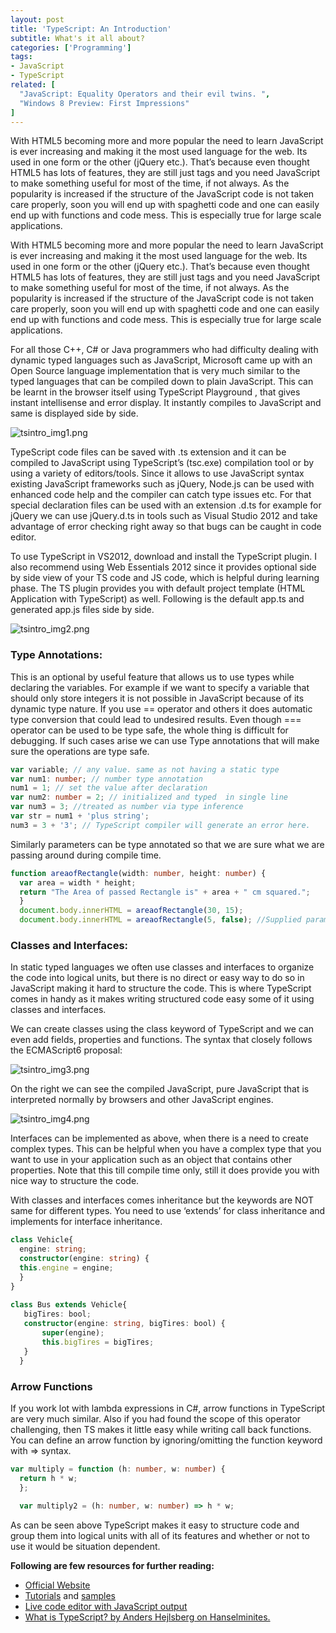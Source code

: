```yaml
---
layout: post
title: 'TypeScript: An Introduction'
subtitle: What's it all about?
categories: ['Programming']
tags:
- JavaScript
- TypeScript
related: [
  "JavaScript: Equality Operators and their evil twins. ",
  "Windows 8 Preview: First Impressions" 
]
---
```


With HTML5 becoming more and more popular the need to learn JavaScript is ever increasing and making it the most used language for the web. Its used in one form or the other (jQuery etc.).  That’s because even thought HTML5 has lots of features, they are still just tags and you need JavaScript to make something useful for most of the time, if not always. As the popularity is increased if the structure of the JavaScript code is not taken care properly, soon you will end up with spaghetti code and one can easily end up with functions and code mess. This is especially true for large scale applications.

With HTML5 becoming more and more popular the need to learn JavaScript is ever increasing and making it the most used language for the web. Its used in one form or the other (jQuery etc.).  That’s because even thought HTML5 has lots of features, they are still just tags and you need JavaScript to make something useful for most of the time, if not always. As the popularity is increased if the structure of the JavaScript code is not taken care properly, soon you will end up with spaghetti code and one can easily end up with functions and code mess. This is especially true for large scale applications.

For all those C++, C# or Java programmers who had difficulty dealing with dynamic typed languages such as JavaScript, Microsoft came up with an Open Source language implementation that is very much similar to the typed languages that can be compiled down to plain JavaScript. This can be learnt in the browser itself using TypeScript Playground , that gives instant intellisense and error display. It instantly compiles to JavaScript and same is displayed side by side.

![tsintro_img1.png]({{site.baseurl}}/img/tsintro_img1.png)

TypeScript code files can be saved with .ts extension and it can be compiled to JavaScript using TypeScript’s (tsc.exe) compilation tool or by using a variety of editors/tools. Since it allows to use JavaScript syntax existing JavaScript frameworks such as jQuery, Node.js can be used with enhanced code help and the compiler can catch type issues etc. For that special declaration files can be used with an extension .d.ts for example for jQuery we can use jQuery.d.ts in tools such as Visual Studio 2012 and take advantage of error checking right away so that bugs can be caught in code editor.


To use TypeScript in VS2012, download and install the TypeScript plugin. I also recommend using Web Essentials  2012 since it provides optional side by side view of your TS code and JS code, which is helpful during learning phase. The TS plugin provides you with default project template (HTML Application with TypeScript) as well. Following is the default app.ts and generated app.js files side by side.

![tsintro_img2.png]({{site.baseurl}}/img/tsintro_img2.png)

### Type Annotations:


This is an optional by useful feature that allows us to use types while declaring the variables. For example if we want to specify a variable that should only store integers it is not possible in JavaScript because of its dynamic type nature. If you use == operator and others it does automatic type conversion that could lead to undesired results. Even though === operator can be used to be type safe, the whole thing is difficult for debugging. If such cases arise we can use Type annotations that will make sure the operations are type safe.

```typescript
var variable; // any value. same as not having a static type  
var num1: number; // number type annotation 
num1 = 1; // set the value after declaration  
var num2: number = 2; // initialized and typed  in single line
var num3 = 3; //treated as number via type inference  
var str = num1 + 'plus string'; 
num3 = 3 + '3'; // TypeScript compiler will generate an error here.
```

Similarly parameters can be type annotated so that we are sure what we are passing around during compile time.

```typescript
function areaofRectangle(width: number, height: number) {
  var area = width * height;
  return "The Area of passed Rectangle is" + area + " cm squared.";
  }
  document.body.innerHTML = areaofRectangle(30, 15);
  document.body.innerHTML = areaofRectangle(5, false); //Supplied parameters do not match any signature of call target.
```

### Classes and Interfaces:


In static typed languages we often use classes and interfaces to organize the code into logical units, but there is no direct or easy way to do so in JavaScript making it hard to structure the code. This is where TypeScript comes in handy as it makes writing structured code easy some of it using classes and interfaces.

We can create classes using the class keyword of TypeScript and we can even add fields, properties and functions. The syntax that closely follows the ECMAScript6 proposal: 

![tsintro_img3.png]({{site.baseurl}}/img/tsintro_img3.png)

On the right we can see the compiled JavaScript, pure JavaScript that is interpreted normally by browsers and other JavaScript engines.

![tsintro_img4.png]({{site.baseurl}}/img/tsintro_img4.png)

Interfaces can be implemented as above, when there is a need to create complex types. This can be helpful when you have a complex type that you want to use in your application such as an object that contains other properties. Note that this till compile time only, still it does provide you with nice way to structure the code.


With classes and interfaces comes inheritance but the keywords are NOT same for different types. You need to use ‘extends’ for class inheritance and implements for interface inheritance.

```typescript
class Vehicle{
  engine: string;
  constructor(engine: string) {
  this.engine = engine;
  }
}
    
class Bus extends Vehicle{
   bigTires: bool;
   constructor(engine: string, bigTires: bool) {
       super(engine);
       this.bigTires = bigTires;
   }
  }
```

### Arrow Functions


If you work lot with lambda expressions in C#, arrow functions in TypeScript are very much similar. Also if you had found the scope of this operator challenging, then TS makes it little easy while writing call back functions. You can define an arrow function by ignoring/omitting the function keyword with => syntax.

```typescript
var multiply = function (h: number, w: number) {
  return h * w;
  };
  
  var multiply2 = (h: number, w: number) => h * w;
```

As can be seen above TypeScript makes it easy to structure code and group them into logical units with all of its features and whether or not to use it would be situation dependent.


**Following are few resources for further reading:**



* [Official Website](http://www.typescriptlang.org/) 
* [Tutorials](http://www.typescriptlang.org/Tutorial/) and [samples](http://www.typescriptlang.org/Samples/) 
* [Live code editor with JavaScript output](http://www.typescriptlang.org/Playground/) 
* [What is TypeScript? by Anders Hejlsberg on Hanselminites.](http://www.hanselminutes.com/340/what-is-typescript-and-why-with-anders-hejlsberg)

